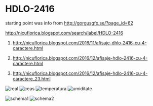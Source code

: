 # HDLO-2416
starting point was info from http://gorgusgfx.se/?page_id=62

http://nicuflorica.blogspot.com/search/label/HDLO-2416

1) http://nicuflorica.blogspot.com/2016/11/afisaje-dhlo-2416-cu-4-caractere.html

2) http://nicuflorica.blogspot.com/2016/12/afisaje-hdlo-2416-cu-4-caractere.html

3) http://nicuflorica.blogspot.com/2016/12/afisaje-hdlo-2416-cu-4-caractere_23.html

![real](https://4.bp.blogspot.com/-qlrCBWR_Tts/WDP9u5Vz_xI/AAAAAAAARRU/Y8yvjaNuunAWI9UgaenTlAzBFvLfyeWPQCLcB/s320/PB210158.JPG)
![ceas](https://1.bp.blogspot.com/-JY24uGPf_nw/WF0Ovi-3GoI/AAAAAAAASJw/4We8jH4_GbUAL6O2Lr1xesgIdKbK1NohgCLcB/s320/PC160150.JPG)
![temperatura](https://2.bp.blogspot.com/-UceAuMgKHfQ/WF0PMY-q9RI/AAAAAAAASJ4/KA9daj38BZcU18jOgt3H-iEEC6-ZveJVACLcB/s320/PC160151.JPG)
![umiditate](https://1.bp.blogspot.com/-N0rhJbKEOn8/WF0PQQaDgeI/AAAAAAAASJ8/VXm3y8ZZP1skl13jzONijvmSg0X8HuOcwCLcB/s320/PC160152.JPG)

![schema1](https://2.bp.blogspot.com/-nY-MrUwQBB8/WF0Nso2wTBI/AAAAAAAASJk/QGLuy_aONIYWQOfDWM2uQ1nqc2aCfWaVwCLcB/s320/schema_arduino_rtc_dht22_hdlo2416_reglaj.png)
![schema2](https://1.bp.blogspot.com/-kEyceiM9gmY/WFk3iZ6nJAI/AAAAAAAASDg/1iiWPJpbB18ujPXaQRfbyNePUjca_yctACLcB/s320/conectate5_cu_74HC138_2.png)

